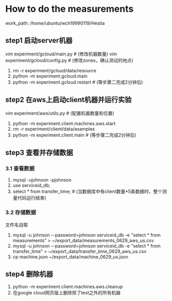 # How to do the measurements

work_path: /home/ubuntu/wch19990119/Hestia

## step1  启动server机器
vim experiment/gcloud/main.py # (修改机器数量)
vim experiment/gcloud/config.py # (修改zones，确认测试的地点)
1. rm -r experiment/gcloud/data/resource
2. python -m experiment.gcloud.main
3. python -m experiment.gcloud.restart # (等步骤二完成2分钟后)

## step2 在aws上启动client机器并运行实验
vim experiment/aws/utils.py # (配置机器数量和位置)
1. python -m experiment.client.machines.aws.start
2. rm -r experiment/client/data/examples
3. python -m experiment.client.main # (等步骤二完成2分钟后)

## step3 查看并存储数据

### 3.1 查看数据
1. mysql -ujohnson -pjohnson
2. use serviceid_db;
3. select * from transfer_time; # (当数据库中有client数量*5条数据时，整个测量代码运行结束)

### 3.2 存储数据
文件名自取
1. mysql -u johnson --password=johnson serviceid_db -e "select * from measurements" > ~/export_data/measurements_0629_aws_us.csv
2. mysql -u johnson --password=johnson serviceid_db -e "select * from transfer_time" > ~/export_data/transfer_time_0629_aws_us.csv
3. cp machine.json ~/export_data/machine_0629_us.json

## step4 删除机器
1. python -m experiment.client.machines.aws.cleanup
2. 在google cloud网页版上删除除了test之外的所有机器